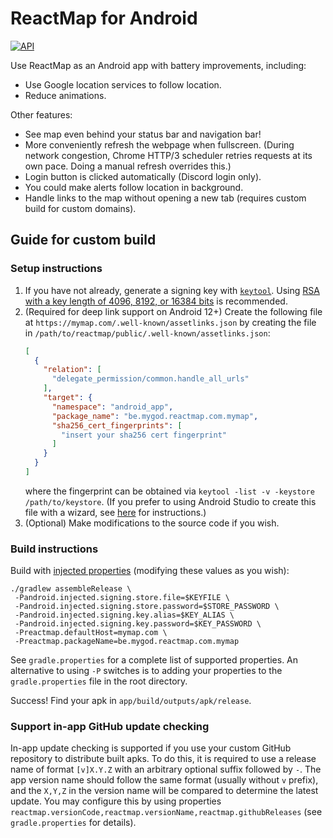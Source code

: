 # ReactMap for Android

[![API](https://img.shields.io/badge/API-26%2B-brightgreen.svg?style=flat)](https://android-arsenal.com/api?level=26)

Use ReactMap as an Android app with battery improvements, including:

* Use Google location services to follow location.
* Reduce animations.

Other features:

* See map even behind your status bar and navigation bar!
* More conveniently refresh the webpage when fullscreen. (During network congestion, Chrome HTTP/3 scheduler retries requests at its own pace. Doing a manual refresh overrides this.)
* Login button is clicked automatically (Discord login only).
* You could make alerts follow location in background.
* Handle links to the map without opening a new tab (requires custom build for custom domains).

## Guide for custom build

### Setup instructions

1. If you have not already, generate a signing key with [`keytool`](https://developer.android.com/build/building-cmdline#sign_cmdline).
   Using [RSA with a key length of 4096, 8192, or 16384 bits](https://github.com/google/bundletool/blob/0b9149c283e2df73850da670f2130a732639283d/src/main/java/com/android/tools/build/bundletool/commands/AddTransparencyCommand.java#L97) is recommended.
2. (Required for deep link support on Android 12+) Create the following file at `https://mymap.com/.well-known/assetlinks.json` by creating the file in `/path/to/reactmap/public/.well-known/assetlinks.json`:
   ```json
   [
     {
       "relation": [
         "delegate_permission/common.handle_all_urls"
       ],
       "target": {
         "namespace": "android_app",
         "package_name": "be.mygod.reactmap.com.mymap",
         "sha256_cert_fingerprints": [
           "insert your sha256 cert fingerprint"
         ]
       }
     }
   ]
   ```
   where the fingerprint can be obtained via `keytool -list -v -keystore /path/to/keystore`.
   (If you prefer to using Android Studio to create this file with a wizard, see [here]( https://developer.android.com/studio/write/app-link-indexing#associatesite) for instructions.)
3. (Optional) Make modifications to the source code if you wish.

### Build instructions

Build with [injected properties](https://stackoverflow.com/a/47356720/2245107) (modifying these values as you wish):
```
./gradlew assembleRelease \
 -Pandroid.injected.signing.store.file=$KEYFILE \
 -Pandroid.injected.signing.store.password=$STORE_PASSWORD \
 -Pandroid.injected.signing.key.alias=$KEY_ALIAS \
 -Pandroid.injected.signing.key.password=$KEY_PASSWORD \
 -Preactmap.defaultHost=mymap.com \
 -Preactmap.packageName=be.mygod.reactmap.com.mymap
```

See `gradle.properties` for a complete list of supported properties.
An alternative to using `-P` switches is to adding your properties to the `gradle.properties` file in the root directory.

Success! Find your apk in `app/build/outputs/apk/release`.

### Support in-app GitHub update checking

In-app update checking is supported if you use your custom GitHub repository to distribute built apks.
To do this, it is required to use a release name of format `[v]X.Y.Z` with an arbitrary optional suffix followed by `-`.
The app version name should follow the same format (usually without `v` prefix), and the `X,Y,Z` in the version name will be compared to determine the latest update.
You may configure this by using properties `reactmap.versionCode,reactmap.versionName,reactmap.githubReleases` (see `gradle.properties` for details).
